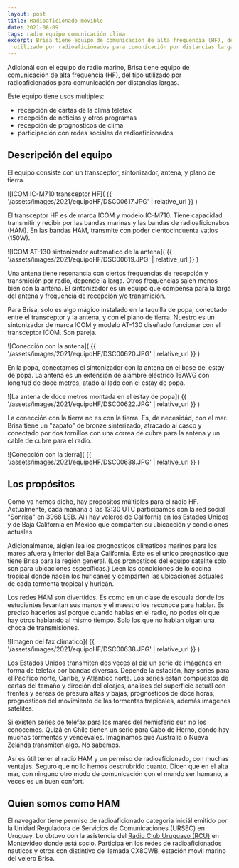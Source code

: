 ```yaml
---
layout: post
title: Radioaficionado movible
date: 2021-08-09
tags: radio equipo comunicación clima
excerpt: Brisa tiene equipo de comunicación de alta frequencia (HF), del tipo
  utilizado por radioaficionados para comunicación por distancias largas.
---
```


Adicionál con el equipo de radio marino, Brisa tiene equipo de comunicación de
alta frequencia (HF), del tipo utilizado por radioaficionados para comunicación
por distancias largas.

Este equipo tiene usos multiples:
- recepción de cartas de la clima telefax
- recepción de noticias y otros programas
- recepción de prognosticos de clima
- participación con redes sociales de radioaficionados

## Descripción del equipo

El equipo consiste con un transceptor, sintonizador, antena, y plano de tierra.

![ICOM IC-M710 transceptor HF](
  {{ '/assets/images/2021/equipoHF/DSC00617.JPG' | relative_url }}
)

El transceptor HF es de marca ICOM y modelo IC-M710. Tiene capacidad transmitir
y recibir por las bandas marinas y las bandas de radioaficionabos (HAM).
En las bandas HAM, transmite con poder cientocincuenta vatios (150W).

![ICOM AT-130 sintonizador automatico de la antena](
  {{ '/assets/images/2021/equipoHF/DSC00619.JPG' | relative_url }}
)

Una antena tiene resonancia con ciertos frequencias de recepción y transmición
por radio, depende la larga. Otros frequencias salen menos bien con la
antena. El sintonizador es un equipo que compensa para la larga del antena
y frequencia de recepción y/o transmición.

Para Brisa, solo es algo mágico instalado en la taquilla de popa, conectado
entre el transceptor y la antena, y con el plano de tierra. Nuestro es un
sintonizador de marca ICOM y modelo AT-130 diseñado funcionar con
el transceptor ICOM. Son pareja.

![Conección con la antena](
  {{ '/assets/images/2021/equipoHF/DSC00620.JPG' | relative_url }}
)

En la popa, conectamos el sintonizador con la antena en el base del estay de
popa. La antena es un extensión de alambre eléctrico 16AWG con longitud de
doce metros, atado al lado con el estay de popa.

![La antena de doce metros montada en el estay de popa](
  {{ '/assets/images/2021/equipoHF/DSC00622.JPG' | relative_url }}
)

La conección con la tierra no es con la tierra. Es, de necesidád, con el mar.
Brisa tiene un "zapato" de bronze sinterizado, atracado al casco y conectado por
dos tornillos con una correa de cubre para la antena y un cable de cubre para
el radio.

![Conección con la tierra](
  {{ '/assets/images/2021/equipoHF/DSC00638.JPG' | relative_url }}
)

## Los propósitos

Como ya hemos dicho, hay propositos múltiples para el radio HF.
Actualmente, cada mañana a las 13:30 UTC participamos con la red social
"Sonrisa" en 3968 LSB. Allí hay veleros de California en los Estados Unidos
y de Baja California en México que comparten su ubicacción y condiciones
actuales.

Adicionalmente, algien lea los prognosticos climaticos marinos para los
mares afuera y interior del Baja California. Este es el unico prognostico
que tiene Brisa para la región general. (Los pronosticos del equipo satelite
solo son para ubicaciones específicas.) Leen las condiciones de lo
cocina tropical donde nacen los huricanes y comparten las ubicaciones
actuales de cada tormenta tropical y huricán.

Los redes HAM son divertidos. Es como en un clase de escuala donde los
estudiantes levantan sus manos y el maestro los reconoce para hablar.
Es preciso hacerlos así porque cuando hablas en el radio, no podes oír que
hay otros hablando al mismo tiempo. Solo los que no hablan oigan una choca
de transmisiones.

![Imagen del fax climatico](
  {{ '/assets/images/2021/equipoHF/DSC00638.JPG' | relative_url }}
)

Los Estados Unidos transmiten dos veces al día un serie de imágenes en forma
de telefax por bandas diversas. Depende la estación, hay series para el
Pacífico norte, Caribe, y Atlántico norte. Los series estan compuestos de cartas
del tamaño y direción del oleajes, analises del superficie actuál con frentes
y aereas de presura altas y bajas, prognosticos de doce horas, prognosticos del
movimiento de las tormentas trapicales, además imágenes satelites.

Si existen series de telefax
para los mares del hemisferio sur, no los conocemos. Quizá en Chile tienen
un serie para Cabo de Horno, donde hay muchas tormentas y vendevales.
Imaginamos que Australia o Nueva Zelanda transmiten algo. No sabemos.

Así es útil tener el radio HAM y un permiso de radioaficionado, con muchas
ventajas. Seguro que
no lo hemos descrubrido cuanto. Dicen que en el alta mar, con ninguno otro
modo de comunicación con el mundo ser humano, a veces es un buen confort.

## Quien somos como HAM

El navegador tiene permiso de radioaficionado categoria iniciál emitido por
la Unidad Reguladora de Servicios de Comunicaciones (URSEC) en Uruguay.
Lo obtuvo con la asistencia del
[Radio Club Uruguayo (RCU)][rcu] en Montevideo donde
está socio.
Participa en los redes de radioaficionados nauticos y otros con distintivo de
llamada CX8CWB, estación movil marino del velero Brisa.

[rcu]: http://cx1aa.org/ "Radio Club Uruguayo"

